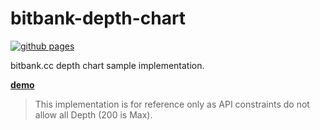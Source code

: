 # bitbank-depth-chart

[![github pages](https://github.com/daikiojm/bitbank-depth-chart/actions/workflows/gh-pages.yml/badge.svg?branch=main)](https://github.com/daikiojm/bitbank-depth-chart/actions/workflows/gh-pages.yml)

bitbank.cc depth chart sample implementation.

**[demo]**

> This implementation is for reference only as API constraints do not allow all Depth (200 is Max).

[demo]: https://daikiojm.github.io/bitbank-depth-chart/

